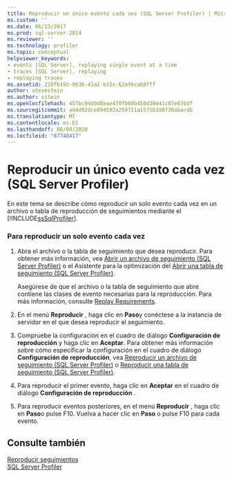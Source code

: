 ```yaml
---
title: Reproducir un único evento cada vez (SQL Server Profiler) | Microsoft Docs
ms.custom: ''
ms.date: 06/13/2017
ms.prod: sql-server-2014
ms.reviewer: ''
ms.technology: profiler
ms.topic: conceptual
helpviewer_keywords:
- events [SQL Server], replaying single event at a time
- traces [SQL Server], replaying
- replaying traces
ms.assetid: 220fb192-9636-41a2-b15c-62af6cab8fff
author: stevestein
ms.author: sstein
ms.openlocfilehash: 457bc94d9d8eae470fb60b450d30441c07e676df
ms.sourcegitcommit: ad4d92dce894592a259721a1571b1d8736abacdb
ms.translationtype: MT
ms.contentlocale: es-ES
ms.lasthandoff: 08/04/2020
ms.locfileid: "87748417"
---
```

# <a name="replay-a-single-event-at-a-time-sql-server-profiler"></a>Reproducir un único evento cada vez (SQL Server Profiler)
  En este tema se describe cómo reproducir un solo evento cada vez en un archivo o tabla de reproducción de seguimientos mediante el [!INCLUDE[ssSqlProfiler](../../includes/sssqlprofiler-md.md)].  
  
### <a name="to-replay-a-single-event-at-a-time"></a>Para reproducir un solo evento cada vez  
  
1.  Abra el archivo o la tabla de seguimiento que desea reproducir. Para obtener más información, vea [Abrir un archivo de seguimiento &#40;SQL Server Profiler&#41;](open-a-trace-file-sql-server-profiler.md) o el Asistente para la optimización del [Abrir una tabla de seguimiento &#40;SQL Server Profiler&#41;](open-a-trace-table-sql-server-profiler.md).  
  
     Asegúrese de que el archivo o la tabla de seguimiento que abre contiene las clases de evento necesarias para la reproducción. Para más información, consulte [Replay Requirements](replay-requirements.md).  
  
2.  En el menú **Reproducir** , haga clic en **Paso**y conéctese a la instancia de servidor en el que desea reproducir el seguimiento.  
  
3.  Compruebe la configuración en el cuadro de diálogo **Configuración de reproducción** y haga clic en **Aceptar**. Para obtener más información sobre cómo especificar la configuración en el cuadro de diálogo **Configuración de reproducción**, vea [Reproducir un archivo de seguimiento &#40;SQL Server Profiler&#41;](replay-a-trace-file-sql-server-profiler.md) o [Reproducir una tabla de seguimiento &#40;SQL Server Profiler&#41;](replay-a-trace-table-sql-server-profiler.md).  
  
4.  Para reproducir el primer evento, haga clic en **Aceptar** en el cuadro de diálogo **Configuración de reproducción** .  
  
5.  Para reproducir eventos posteriores, en el menú **Reproducir** , haga clic en **Paso**o pulse F10. Vuelva a hacer clic en **Paso** o pulse F10 para cada evento.  
  
## <a name="see-also"></a>Consulte también  
 [Reproducir seguimientos](replay-traces.md)   
 [SQL Server Profiler](sql-server-profiler.md)  
  
  
